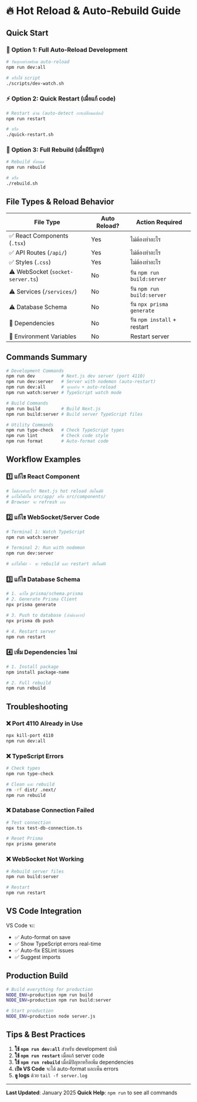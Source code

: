 # 🔥 Hot Reload & Auto-Rebuild Guide

## Quick Start

### 🚀 Option 1: Full Auto-Reload Development

```bash
# รันทุกอย่างพร้อม auto-reload
npm run dev:all

# หรือใช้ script
./scripts/dev-watch.sh
```

### ⚡ Option 2: Quick Restart (เมื่อแก้ code)

```bash
# Restart ด่วน (auto-detect การเปลี่ยนแปลง)
npm run restart

# หรือ
./quick-restart.sh
```

### 🔨 Option 3: Full Rebuild (เมื่อมีปัญหา)

```bash
# Rebuild ทั้งหมด
npm run rebuild

# หรือ
./rebuild.sh
```

## File Types & Reload Behavior

| File Type                         | Auto Reload? | Action Required             |
| --------------------------------- | ------------ | --------------------------- |
| ✅ React Components (`.tsx`)      | Yes          | ไม่ต้องทำอะไร               |
| ✅ API Routes (`/api/`)           | Yes          | ไม่ต้องทำอะไร               |
| ✅ Styles (`.css`)                | Yes          | ไม่ต้องทำอะไร               |
| ⚠️ WebSocket (`socket-server.ts`) | No           | รัน `npm run build:server`  |
| ⚠️ Services (`/services/`)        | No           | รัน `npm run build:server`  |
| ⚠️ Database Schema                | No           | รัน `npx prisma generate`   |
| 🔴 Dependencies                   | No           | รัน `npm install` + restart |
| 🔴 Environment Variables          | No           | Restart server              |

## Commands Summary

```bash
# Development Commands
npm run dev          # Next.js dev server (port 4110)
npm run dev:server   # Server with nodemon (auto-restart)
npm run dev:all      # ทุกอย่าง + auto-reload
npm run watch:server # TypeScript watch mode

# Build Commands
npm run build        # Build Next.js
npm run build:server # Build server TypeScript files

# Utility Commands
npm run type-check   # Check TypeScript types
npm run lint         # Check code style
npm run format       # Auto-format code
```

## Workflow Examples

### 1️⃣ แก้ไข React Component

```bash
# ไม่ต้องทำอะไร! Next.js hot reload อัตโนมัติ
# แก้ไขไฟล์ใน src/app/ หรือ src/components/
# Browser จะ refresh เอง
```

### 2️⃣ แก้ไข WebSocket/Server Code

```bash
# Terminal 1: Watch TypeScript
npm run watch:server

# Terminal 2: Run with nodemon
npm run dev:server

# แก้ไขไฟล์ - จะ rebuild และ restart อัตโนมัติ
```

### 3️⃣ แก้ไข Database Schema

```bash
# 1. แก้ไข prisma/schema.prisma
# 2. Generate Prisma Client
npx prisma generate

# 3. Push to database (ถ้าต้องการ)
npx prisma db push

# 4. Restart server
npm run restart
```

### 4️⃣ เพิ่ม Dependencies ใหม่

```bash
# 1. Install package
npm install package-name

# 2. Full rebuild
npm run rebuild
```

## Troubleshooting

### ❌ Port 4110 Already in Use

```bash
npx kill-port 4110
npm run dev:all
```

### ❌ TypeScript Errors

```bash
# Check types
npm run type-check

# Clean และ rebuild
rm -rf dist/ .next/
npm run rebuild
```

### ❌ Database Connection Failed

```bash
# Test connection
npx tsx test-db-connection.ts

# Reset Prisma
npx prisma generate
```

### ❌ WebSocket Not Working

```bash
# Rebuild server files
npm run build:server

# Restart
npm run restart
```

## VS Code Integration

VS Code จะ:

- ✅ Auto-format on save
- ✅ Show TypeScript errors real-time
- ✅ Auto-fix ESLint issues
- ✅ Suggest imports

## Production Build

```bash
# Build everything for production
NODE_ENV=production npm run build
NODE_ENV=production npm run build:server

# Start production
NODE_ENV=production node server.js
```

## Tips & Best Practices

1. **ใช้ `npm run dev:all`** สำหรับ development ปกติ
2. **ใช้ `npm run restart`** เมื่อแก้ server code
3. **ใช้ `npm run rebuild`** เมื่อมีปัญหาหรือเพิ่ม dependencies
4. **เปิด VS Code** จะได้ auto-format และเห็น errors
5. **ดู logs** ด้วย `tail -f server.log`

---

**Last Updated**: January 2025
**Quick Help**: `npm run` to see all commands
